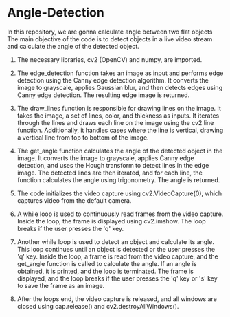 # Angle-Detection
In this repository, we are gonna calculate angle between two flat objects
The main objective of the code is to detect objects in a live video stream and calculate the angle of the detected object.
1. The necessary libraries, cv2 (OpenCV) and numpy, are imported.

2. The edge_detection function takes an image as input and performs edge detection using the Canny edge detection algorithm. It converts the image to grayscale, applies Gaussian blur, and then detects edges using Canny edge detection. The resulting edge image is returned.

3. The draw_lines function is responsible for drawing lines on the image. It takes the image, a set of lines, color, and thickness as inputs. It iterates through the lines and draws each line on the image using the cv2.line function. Additionally, it handles cases where the line is vertical, drawing a vertical line from top to bottom of the image.

4. The get_angle function calculates the angle of the detected object in the image. It converts the image to grayscale, applies Canny edge detection, and uses the Hough transform to detect lines in the edge image. The detected lines are then iterated, and for each line, the function calculates the angle using trigonometry. The angle is returned.

5. The code initializes the video capture using cv2.VideoCapture(0), which captures video from the default camera.

6. A while loop is used to continuously read frames from the video capture. Inside the loop, the frame is displayed using cv2.imshow. The loop breaks if the user presses the 'q' key.

7. Another while loop is used to detect an object and calculate its angle. This loop continues until an object is detected or the user presses the 'q' key. Inside the loop, a frame is read from the video capture, and the get_angle function is called to calculate the angle. If an angle is obtained, it is printed, and the loop is terminated. The frame is displayed, and the loop breaks if the user presses the 'q' key or 's' key to save the frame as an image.

8. After the loops end, the video capture is released, and all windows are closed using cap.release() and cv2.destroyAllWindows().
